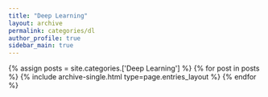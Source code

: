 ```yaml
---
title: "Deep Learning"
layout: archive
permalink: categories/dl
author_profile: true
sidebar_main: true
---
```


{% assign posts = site.categories.['Deep Learning'] %}
{% for post in posts %} {% include archive-single.html type=page.entries_layout %} {% endfor %}
